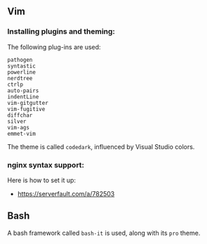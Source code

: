 ## Vim

### Installing plugins and theming:

The following plug-ins are used:
```
pathogen
syntastic
powerline
nerdtree
ctrlp
auto-pairs
indentLine
vim-gitgutter
vim-fugitive
diffchar
silver
vim-ags
emmet-vim
```

The theme is called `codedark`, influenced by Visual Studio colors.

### nginx syntax support:

Here is how to set it up:
* https://serverfault.com/a/782503

## Bash

A bash framework called `bash-it` is used, along with its `pro` theme.
